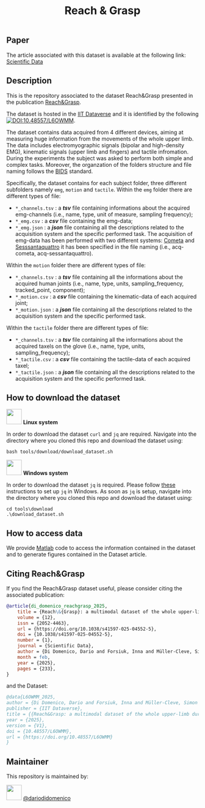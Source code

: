 <h1 align="center">
  Reach & Grasp
</h1>

<p align="center"><img src="https://github.com/DarioDiDomenico/Reach-Grasp/blob/main/assets/movement.gif" alt="" /></p>

## Paper

The article associated with this dataset is available at the following link: [Scientific Data](https://rdcu.be/ei71E)

## Description

This is the repository associated to the dataset Reach&Grasp presented in the publication [Reach&Grasp](INSERT_URL).

The dataset is hosted in the [IIT Dataverse](https://dataverse.iit.it/) and it is identified by the following [![DOI:10.48557/L6OWMM](https://img.shields.io/badge/DOI-10.48557/L6OWMM-0a7bbc.svg)](https://doi.org/10.48557/L6OWMM).

The dataset contains data acquired from 4 different devices, aiming at measuring huge information from the movements of the whole upper limb. The data includes electromyographic signals (bipolar and high-density EMG), kinematic signals (upper limb and fingers) and tactile infromation. During the experiments the subject was asked to perform both simple and complex tasks.
Moreover, the organzation of the folders structure and file naming follows the [BIDS](https://bids.neuroimaging.io/) standard.

Specifically, the dataset contains for each subject folder, three different subfolders namely `emg`, `motion` and `tactile`.
Within the `emg` folder there are different types of file: 
- `*_channels.tsv` : a ***tsv*** file containing informations about the acquired emg-channels (i.e., name, type, unit of measure, sampling frequency);
- `*_emg.csv` : a ***csv*** file containing the emg-data;
- `*_emg.json` : a ***json*** file containing all the descriptions related to the acquisition system and the specific performed task.
The acquisition of emg-data has been performed with two different systems: [Cometa](https://www.cometasystems.com/) and [Sesssantaquattro](https://www.otbioelettronica.it/prodotti/hardware/sessantaquattro) it has been specified in the file naming (i.e., acq-cometa, acq-sessantaquattro).

Within the `motion` folder there are different types of file:
- `*_channels.tsv` : a ***tsv*** file containing all the informations about the acquired human joints (i.e., name, type, units, sampling_frequency, tracked_point, component);
- `*_motion.csv` : a ***csv*** file containing the kinematic-data of each acquired joint;
- `*_motion.json` : a ***json*** file containing all the descriptions related to the acquisition system and the specific performed task.


Within the `tactile` folder there are different types of file:
- `*_channels.tsv` : a ***tsv*** file containing all the informations about the acquired taxels on the glove (i.e., name, type, units, sampling_frequency);
- `*_tactile.csv` : a ***csv*** file containing the tactile-data of each acquired taxel;
- `*_tactile.json` : a ***json*** file containing all the descriptions related to the acquisition system and the specific performed task.

## How to download the dataset

<img src="https://github.com/DarioDiDomenico/Reach-Grasp/blob/main/assets/linux.png" width="40" height="40"> **Linux system**

In order to download the dataset `curl` and `jq` are required.
Navigate into the directory where you cloned this repo and download the dataset using:
```console
bash tools/download/download_dataset.sh
```
<img src="https://github.com/DarioDiDomenico/Reach-Grasp/blob/main/assets/windows.png" width="40" height="40"> **Windows system**

In order to download the dataset `jq` is required.
Please follow [these](https://github.com/DarioDiDomenico/Reach-Grasp/issues/1#issue-1863330666) instructions to set up `jq` in Windows.
As soon as `jq` is setup, navigate into the directory where you cloned this repo and download the dataset using:
```console
cd tools\download
.\download_dataset.sh
```

## How to access data

We provide [Matlab](https://github.com/DarioDiDomenico/Reach-Grasp/tree/1c675ea611cc46e4682ba93d0f1808af694f1165/code) code to access the information contained in the dataset and to generate figures contained in the Dataset article.

## Citing Reach&Grasp

If you find the Reach&Grasp dataset useful, please consider citing the associated publication:

```bibtex
@article{di_domenico_reachgrasp_2025,
	title = {Reach\&{Grasp}: a multimodal dataset of the whole upper-limb during simple and complex movements},
	volume = {12},
	issn = {2052-4463},
	url = {https://doi.org/10.1038/s41597-025-04552-5},
	doi = {10.1038/s41597-025-04552-5},
	number = {1},
	journal = {Scientific Data},
	author = {Di Domenico, Dario and Forsiuk, Inna and Müller-Cleve, Simon and Tanzarella, Simone and Garro, Florencia and Marinelli, Andrea and Canepa, Michele and Laffranchi, Matteo and Chiappalone, Michela and Bartolozzi, Chiara and De Michieli, Lorenzo and Boccardo, Nicolò and Semprini, Marianna},
	month = feb,
	year = {2025},
	pages = {233},
}
```

and the Dataset:

```bibtex
@data{L6OWMM_2025,
author = {Di Domenico, Dario and Forsiuk, Inna and Müller-Cleve, Simon and Tanzarella, Simone and Garro, Florencia and Marinelli, Andrea and Canepa, Michele and Laffranchi, Matteo and Chiappalone, Michela and Bartolozzi, Chiara and De Michieli, Lorenzo and Boccardo, Nicolò and Semprini, Marianna},
publisher = {IIT Dataverse},
title = {{Reach&Grasp: a multimodal dataset of the whole upper-limb during simple and complex movements}},
year = {2025},
version = {V1},
doi = {10.48557/L6OWMM},
url = {https://doi.org/10.48557/L6OWMM}
}
```

## Maintainer

This repository is maintained by:

[<img src="https://github.com/dariodidomenico.png" width="40">](https://github.com/DarioDiDomenico) [@dariodidomenico](https://github.com/DarioDiDomenico)
